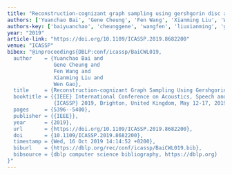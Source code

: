```yaml
---
title: "Reconstruction-cognizant graph sampling using gershgorin disc alignment"
authors: ['Yuanchao Bai', 'Gene Cheung', 'Fen Wang', 'Xianming Liu', 'Wen Gao 0001']
authors-key: ['baiyuanchao', 'cheunggene', 'wangfen', 'liuxianming', 'gaowen']
year: "2019"
article-link: "https://doi.org/10.1109/ICASSP.2019.8682200"
venue: "ICASSP"
bibex: "@inproceedings{DBLP:conf/icassp/BaiCWL019,
  author    = {Yuanchao Bai and
               Gene Cheung and
               Fen Wang and
               Xianming Liu and
               Wen Gao},
  title     = {Reconstruction-cognizant Graph Sampling Using Gershgorin Disc Alignment},
  booktitle = {{IEEE} International Conference on Acoustics, Speech and Signal Processing,
               {ICASSP} 2019, Brighton, United Kingdom, May 12-17, 2019},
  pages     = {5396--5400},
  publisher = {{IEEE}},
  year      = {2019},
  url       = {https://doi.org/10.1109/ICASSP.2019.8682200},
  doi       = {10.1109/ICASSP.2019.8682200},
  timestamp = {Wed, 16 Oct 2019 14:14:52 +0200},
  biburl    = {https://dblp.org/rec/conf/icassp/BaiCWL019.bib},
  bibsource = {dblp computer science bibliography, https://dblp.org}
}"
---
```

